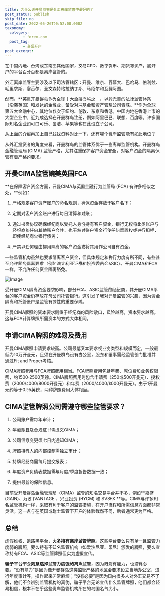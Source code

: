```yaml
---
title: 为什么说开曼监管是外汇离岸监管中最好的？
post_status: publish
skip_file: no
post_date: 2022-05-26T10:52:00.000Z
taxonomy:
  category:
        - forex-com
  post_tag:
        - 嘉盛开户
post_excerpt: 
---
```

在中国内地、台湾或东南亚其他国家，交易CFD、数字货币、期货等资产，能开户的平台百分百都是离岸监管的。

外汇离岸监管主要涉及以下司法管辖区：开曼、维京、百慕大、巴哈马、伯利兹、毛里求斯、塞舌尔、圣文森特格拉纳丁斯、马绍尔和瓦努阿图。

然而，**英属开曼群岛作为全球十大金融岛屿之一，以其完善的法律监管体系（沿袭英国）和发达的金融业，备受对冲基金和资产管理公司青睐。**作为全球第五大金融中心，其地位仅次于纽约、伦敦、东京和香港。中国内地在香港上市的大型企业中，近九成选择在开曼群岛注册，例如阿里巴巴、联想、百度等。许多国际知名企业如可口可乐、宝洁、苹果等也在此设立子公司。

从上面的介绍再加上自己找找资料对比一下，还有哪个离岸监管能有如此地位？

从外汇投资者的角度来看，开曼群岛的监管体系优于一些离岸监管机构。开曼群岛金融管理局 (CIMA) 监管严格，尤其注重保护客户资金安全，对客户资金的隔离保管有着严格的要求。

## 开曼CIMA监管媲美英国FCA

**在保障客户资金方面，开曼CIMA与英国金融行为监管局 (FCA) 有许多相似之处，**例如：

1. 严格规定客户资产账户的命名规则，确保资金存放于客户名下；

1. 定期对客户资金账户进行每日清算和对账；

1. 通过书面协议确保经纪商以受托人身份持有客户资金，银行无权将此类账户与经纪商的任何其他账户合并，也无权对账户资金行使任何留置权或进行扣押，即使经纪商欠银行债务；

1. 严禁以任何理由挪用隔离的客户资金或将其用作公司自有资金。

一些监管机构虽然也要求隔离客户资金，但具体规定和执行力度有所不同，有些甚至允许豁免隔离要求（例如澳大利亚证券和投资委员会ASIC）。开曼CIMA和FCA一样，不允许任何资金隔离豁免。

![Image](https://prod-files-secure.s3.us-west-2.amazonaws.com/39ed1227-6d7d-4570-be36-9ccd4a2c4241/bd849744-3fcb-4a37-8312-357962c8f065/image.png?X-Amz-Algorithm=AWS4-HMAC-SHA256&X-Amz-Content-Sha256=UNSIGNED-PAYLOAD&X-Amz-Credential=ASIAZI2LB4662KSHBH3L%2F20250820%2Fus-west-2%2Fs3%2Faws4_request&X-Amz-Date=20250820T101338Z&X-Amz-Expires=3600&X-Amz-Security-Token=IQoJb3JpZ2luX2VjEIr%2F%2F%2F%2F%2F%2F%2F%2F%2F%2FwEaCXVzLXdlc3QtMiJGMEQCIHpzBFqb%2FisNqzQ2m5tvGBtnEgoizckwARDOfdS4W78GAiAcSOrHc%2FM2gpp%2FUCAgTkaLwVInJNsgJVj1VTGYVr9KRyqIBAjT%2F%2F%2F%2F%2F%2F%2F%2F%2F%2F8BEAAaDDYzNzQyMzE4MzgwNSIMUQIRuwflJupbQyo%2FKtwDkxzwYkA%2FYbBA7HmyEuS7%2FU7JmfzO3Kftg8B6yT2QWmiA%2B5e0yJOuxK56UHHw5y8k5O0ElmKN9WrHlmAHZv5o0nY1qo8PnkK1JtuNM1mwKXlY5BCjnmZF%2BxEL456SWykCpZVUoHVPi47DWg8xG%2FtowLy2PQSlVzMWC2lN2WwuyTbo7elrBqKXVMBpOgMejkYb%2BE9TZCEQGbulKyT9x%2F1FM6%2FM3DlLAK0BxE5pkT2ZO1aHqvgZvgp1L3JtR26X4qpvRxAALWw6XO%2FFLbE7vrtgnyNbpJ9qk8NhiywiEl07uCZdX1atd9l1IJqXBEvtYmbzlYwUSU77dUkj7mzyo7pSMKfRJyJXF%2ByI7nfQxkUUa4GDfp9Wp4HaK4TOFEJGaNAiWxYQW8ORtW8EvpDDGXfYHHLwMmB7KEjSXZZVQvRksCYyGQRg8qygjY60x7FZa3BmG87iwg3is9O8lFgD69jh74nraAvSbnUhVBDQlMAomZKfXhBO%2FLTSRxDF28o%2BXrZPzkAqVnWqgBUVpkcLqY1rTpLF4rV9mAubsb9nnkUEUsGy8uxmoG%2BUWHj0bgxA8V0C5J2FJy9Be9IwFKV35XMHB3vD88Fj5JKfk9Mv9Kvxe6KkrL05mkHSEOndeTwwlbCWxQY6pgGNECA95kRx%2BUUGCk1NebWJfw5eQfemi7BSv8BIy2v6yT8KMmPZucXttKXYwQDg00l7cYt32pgVQ4obrvBZe1Xy6TP26As2dCwr0PIIwYlzy9HFKUSRB0TRImPL6zor1Z6tL6ZcVWbj8cORbEO7lQNEvhq%2FJbGYWSry5s2s%2BbI5Zn%2F9Qi09x%2BChRntkUMkjBM%2BUpUjMLtPfApNTXsDudDdJoJMXgivE&X-Amz-Signature=ca8b3ae793bc0c501fcd78313b508ce165538a072d86d32bcc467cb0a34a03c9&X-Amz-SignedHeaders=host&x-amz-checksum-mode=ENABLED&x-id=GetObject)

受开曼CIMA隔离资金要求影响，部分FCA、ASIC监管的经纪商，其开曼CIMA平台的客户资金仍存放在母公司托管银行。这引发了我对开曼监管的兴趣，因为资金隔离和托管账户是监管有效性的重要保障。

开曼CIMA牌照的资本要求侧重于经纪商的风险敞口，风险越高，资本要求越高。这与FCA计算牌照所需资本的方式大体相同。

## **申请CIMA牌照的难易及费用**

开曼CIMA牌照申请要求较高。公司最低资本要求视业务类型和规模而定，一般最低为10万开曼元，且须在开曼群岛设有办公室，股东和董事需经监管部门批准并通过Fit and Proper考核。

CIMA牌照费用与FCA牌照费用相当。FCA牌照费用包括年费、席位费和业务权限费，约1500-2500英镑。CIMA牌照费用则包含申请费（250或500开曼元）、授权费（2000/4000/8000开曼元）和年费（2000/4000/8000开曼元）。由于1开曼元约等于0.95英镑，两种牌照费用大体相当。

## CIMA监管牌照公司需遵守哪些监管要求？

1. 公司账户需每年审计；

1. 年度账目及合规证书需提交CIMA；

1. 公司信息变更须七日内通知CIMA；

1. 牌照持有人的内部控制需独立审计；

1. 持牌经纪商需每月提交报表；

1. 年度资产负债表数据需与月度/季度报告数据一致；

1. 提供最新的保险信息。

目前受开曼群岛金融管理局（CIMA）监管的知名交易平台并不多，例如**嘉盛 (GAIN)、万致 (VANTAGE)、兴业投资 (HYCM) 和 SVSFX **等。CIMA与许多知名监管机构一样，采取有利于客户的监管措施，在开户流程和所需信息方面都非常灵活。这一点与在英国或瑞士监管下开户的体验截然不同，后者通常更为严格。

## 总结

虚假维权、跑路黑平台，**大多持有离岸监管牌照**。这些平台要么只有单一且监管力度弱的牌照，要么持有不知名监管机构（如爱沙尼亚、印尼）颁发的牌照，要么宣称持有FCA、ASIC等监管牌照但实为虚假宣传。

**骗子平台不会刻意选择监管力度强的离岸监管**，因为既没有能力，也没有必要。“没有能力”是因为像开曼群岛这类监管严格的地区会要求设立当地办公室、进行年度审计等，操作起来非常麻烦；“没有必要”是因为国内很多人对外汇交易不了解，他们不会辨别监管机构的真伪，骗子平台无论宣传什么监管牌照，他们都会轻易相信，根本不在乎这些离岸监管机构所在的岛国名气大小。